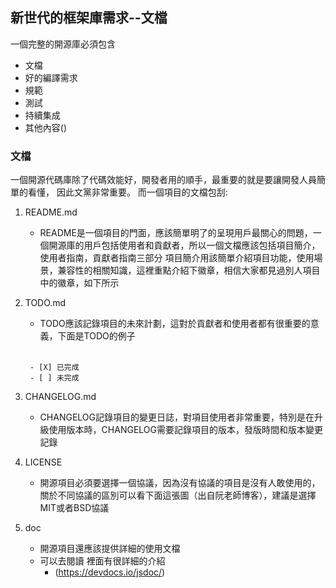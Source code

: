 ## 新世代的框架庫需求--文檔
一個完整的開源庫必須包含
* 文檔
* 好的編譯需求
* 規範
* 測試
* 持續集成
* 其他內容()

### 文檔
一個開源代碼庫除了代碼效能好，開發者用的順手，最重要的就是要讓開發人員簡單的看懂，
因此文黨非常重要。
而一個項目的文檔包刮:
1. README.md
   - README是一個項目的門面，應該簡單明了的呈現用戶最關心的問題，一個開源庫的用戶包括使用者和貢獻者，所以一個文檔應該包括項目簡介，使用者指南，貢獻者指南三部分
  項目簡介用該簡單介紹項目功能，使用場景，兼容性的相關知識，這裡重點介紹下徽章，相信大家都見過別人項目中的徽章，如下所示
  
2. TODO.md
   - TODO應該記錄項目的未來計劃，這對於貢獻者和使用者都有很重要的意義，下面是TODO的例子
   </br>
   
   ```   
    - [X] 已完成
    - [ ] 未完成
    ```
  
3. CHANGELOG.md
   - CHANGELOG記錄項目的變更日誌，對項目使用者非常重要，特別是在升級使用版本時，CHANGELOG需要記錄項目的版本，發版時間和版本變更記錄
4. LICENSE
   - 開源項目必須要選擇一個協議，因為沒有協議的項目是沒有人敢使用的，關於不同協議的區別可以看下面這張圖（出自阮老師博客），建議是選擇MIT或者BSD協議
5. doc
   - 開源項目還應該提供詳細的使用文檔
   - 可以去閱讀 裡面有很詳細的介紹
     - (https://devdocs.io/jsdoc/)
